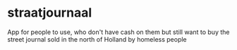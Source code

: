 # straatjournaal
App for people to use, who don't have cash on them but still want to buy the street journal sold in the north of Holland by homeless people
